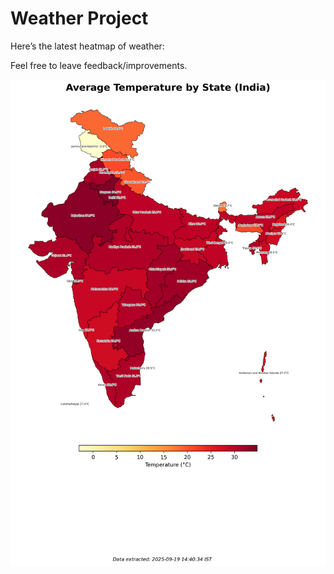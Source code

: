 # Weather Project

Here’s the latest heatmap of weather:

Feel free to leave feedback/improvements.

![India Heatmap](docs/assets/india_heatmap.png?v=CD1E0C)
